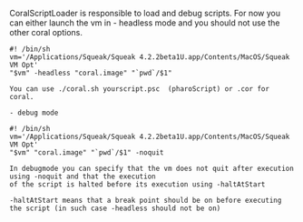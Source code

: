 CoralScriptLoader is responsible to load and debug scripts.
For now you can either launch the vm in 
	- headless mode and you should not use the other coral options. 
	
	#! /bin/sh
	vm='/Applications/Squeak/Squeak 4.2.2beta1U.app/Contents/MacOS/Squeak VM Opt'
	"$vm" -headless "coral.image" "`pwd`/$1"
	
	You can use ./coral.sh yourscript.psc  (pharoScript) or .cor for coral.
	
	- debug mode
	
	#! /bin/sh
	vm='/Applications/Squeak/Squeak 4.2.2beta1U.app/Contents/MacOS/Squeak VM Opt'
	"$vm" "coral.image" "`pwd`/$1" -noquit
	
	In debugmode you can specify that the vm does not quit after execution using -noquit and that the execution
	of the script is halted before its execution using -haltAtStart
	 
	-haltAtStart means that a break point should be on before executing the script (in such case -headless should not be on)
